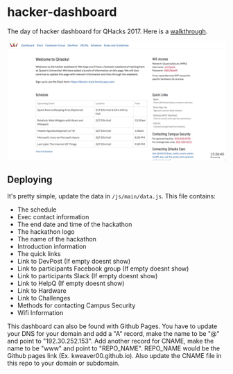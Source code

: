 # hacker-dashboard
The day of hacker dashboard for QHacks 2017. Here is a [walkthrough](https://www.youtube.com/watch?v=BdvwEScrYTo).


![Example hacker dashboard](./img/demo.png "Example hacker dashboard")



## Deploying
It's pretty simple, update the data in `/js/main/data.js`. This file contains:
- The schedule
- Exec contact information
- The end date and time of the hackathon
- The hackathon logo
- The name of the hackathon
- Introduction information
- The quick links
- Link to DevPost (If empty doesnt show)
- Link to participants Facebook group (If empty doesnt show)
- Link to participants Slack (If empty doesnt show)
- Link to HelpQ (If empty doesnt show)
- Link to Hardware
- Link to Challenges
- Methods for contacting Campus Security
- Wifi Information


This dashboard can also be found with Github Pages. You have to update your DNS for your domain and add a "A" record, make the name to be "@" and point to "192.30.252.153". Add another record for CNAME, make the name to be "www" and point to "REPO_NAME". REPO_NAME would be the Github pages link (Ex. kweaver00.github.io). Also update the CNAME file in this repo to your domain or subdomain.




